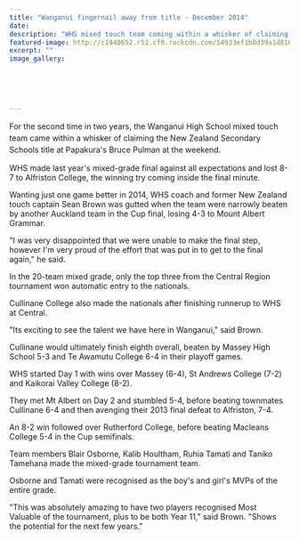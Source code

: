 ```yaml
---
title: "Wanganui fingernail away from title - December 2014"
date: 
description: "WHS mixed touch team coming within a whisker of claiming the NZ Secondary Schools title at Papakura's Bruce Pulman, from the Wanganui Chronicle article 19 Dec 2014...."
featured-image: http://c1940652.r52.cf0.rackcdn.com/54933ef1b8d39a1d810011aa/3056f0dc866abe691f4d7ca7d0417d3b6cf303e7_620x310.jpg
excerpt: ""
image_gallery:
    
    
    
    
    
---
```


<p><span style="line-height: 1.5;">For the second time in two years, the Wanganui High School mixed touch team came within a whisker of claiming the New Zealand Secondary Schools title at Papakura's Bruce Pulman at the weekend.</span></p>
<p>WHS made last year's mixed-grade final against all expectations and lost 8-7 to Alfriston College, the winning try coming inside the final minute.</p>
<p>Wanting just one game better in 2014, WHS coach and former New Zealand touch captain Sean Brown was gutted when the team were narrowly beaten by another Auckland team in the Cup final, losing 4-3 to Mount Albert Grammar.</p>
<p>"I was very disappointed that we were unable to make the final step, however I'm very proud of the effort that was put in to get to the final again," he said.</p>
<p>In the 20-team mixed grade, only the top three from the Central Region tournament won automatic entry to the nationals.</p>
<p>Cullinane College also made the nationals after finishing runnerup to WHS at Central.</p>
<p>"Its exciting to see the talent we have here in Wanganui," said Brown.</p>
<p>Cullinane would ultimately finish eighth overall, beaten by Massey High School 5-3 and Te Awamutu College 6-4 in their playoff games.</p>
<p>WHS started Day 1 with wins over Massey (6-4), St Andrews College (7-2) and Kaikorai Valley College (8-2).</p>
<p>They met Mt Albert on Day 2 and stumbled 5-4, before beating townmates Cullinane 6-4 and then avenging their 2013 final defeat to Alfriston, 7-4.</p>
<p>An 8-2 win followed over Rutherford College, before beating Macleans College 5-4 in the Cup semifinals.</p>
<p>Team members Blair Osborne, Kalib Houltham, Ruhia Tamati and Taniko Tamehana made the mixed-grade tournament team.</p>
<p>Osborne and Tamati were recognised as the boy's and girl's MVPs of the entire grade.</p>
<p>"This was absolutely amazing to have two players recognised Most Valuable of the tournament, plus to be both Year 11," said Brown. "Shows the potential for the next few years."</p>
<p><span><br /></span></p>


